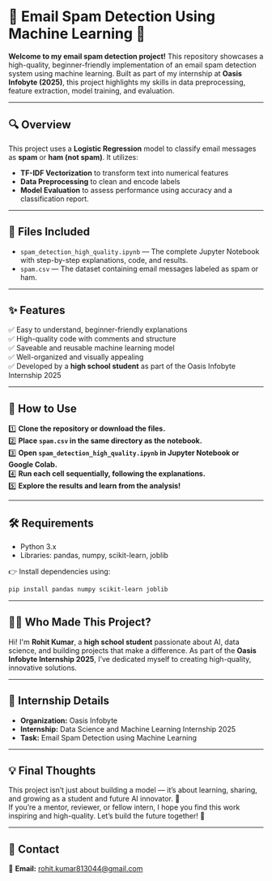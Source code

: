 # 📧 Email Spam Detection Using Machine Learning 🚀

**Welcome to my email spam detection project!** This repository showcases a high-quality, beginner-friendly implementation of an email spam detection system using machine learning. Built as part of my internship at **Oasis Infobyte (2025)**, this project highlights my skills in data preprocessing, feature extraction, model training, and evaluation.  

---

## 🔍 Overview

This project uses a **Logistic Regression** model to classify email messages as **spam** or **ham (not spam)**. It utilizes:
- **TF-IDF Vectorization** to transform text into numerical features
- **Data Preprocessing** to clean and encode labels
- **Model Evaluation** to assess performance using accuracy and a classification report.

---

## 📂 Files Included

- `spam_detection_high_quality.ipynb` — The complete Jupyter Notebook with step-by-step explanations, code, and results.
- `spam.csv` — The dataset containing email messages labeled as spam or ham.

---

## ✨ Features

✅ Easy to understand, beginner-friendly explanations  
✅ High-quality code with comments and structure  
✅ Saveable and reusable machine learning model  
✅ Well-organized and visually appealing  
✅ Developed by a **high school student** as part of the Oasis Infobyte Internship 2025  

---

## 🚀 How to Use

1️⃣ **Clone the repository or download the files.**  
2️⃣ **Place `spam.csv` in the same directory as the notebook.**  
3️⃣ **Open `spam_detection_high_quality.ipynb` in Jupyter Notebook or Google Colab.**  
4️⃣ **Run each cell sequentially, following the explanations.**  
5️⃣ **Explore the results and learn from the analysis!**  

---

## 🛠️ Requirements

- Python 3.x  
- Libraries: pandas, numpy, scikit-learn, joblib  

👉 Install dependencies using:  
```bash
pip install pandas numpy scikit-learn joblib
```

---

## 🧑‍🎓 Who Made This Project?

Hi! I'm **Rohit Kumar**, a **high school student** passionate about AI, data science, and building projects that make a difference. As part of the **Oasis Infobyte Internship 2025**, I’ve dedicated myself to creating high-quality, innovative solutions.  

---

## 💼 Internship Details

- **Organization:** Oasis Infobyte  
- **Internship:** Data Science and Machine Learning Internship 2025  
- **Task:** Email Spam Detection using Machine Learning

---

## 💡 Final Thoughts

This project isn’t just about building a model — it’s about learning, sharing, and growing as a student and future AI innovator. 🌱  
If you’re a mentor, reviewer, or fellow intern, I hope you find this work inspiring and high-quality. Let’s build the future together! 🚀  

---

## 🤝 Contact

📧 **Email:** rohit.kumar813044@gmail.com  
